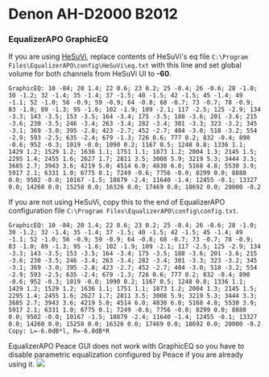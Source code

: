 # Denon AH-D2000 B2012
### EqualizerAPO GraphicEQ
If you are using [HeSuVi](https://sourceforge.net/projects/hesuvi/), replace contents of HeSuVi's eq file `C:\Program Files\EqualizerAPO\config\HeSuVi\eq.txt` with this line and set global volume for both channels from HeSuVi UI to **-60**.
```
GraphicEQ: 10 -84; 20 1.4; 22 0.6; 23 0.2; 25 -0.4; 26 -0.6; 28 -1.0; 30 -1.2; 32 -1.4; 35 -1.4; 37 -1.5; 40 -1.5; 42 -1.5; 45 -1.4; 49 -1.1; 52 -1.0; 56 -0.9; 59 -0.9; 64 -0.8; 68 -0.7; 73 -0.7; 78 -0.9; 83 -1.0; 89 -1.3; 95 -1.6; 102 -1.9; 109 -2.1; 117 -2.5; 125 -2.9; 134 -3.3; 143 -3.5; 153 -3.5; 164 -3.4; 175 -3.5; 188 -3.6; 201 -3.6; 215 -3.6; 230 -3.5; 246 -3.4; 263 -3.4; 282 -3.4; 301 -3.3; 323 -3.2; 345 -3.1; 369 -3.0; 395 -2.8; 423 -2.7; 452 -2.7; 484 -3.0; 518 -3.2; 554 -2.9; 593 -2.5; 635 -2.4; 679 -1.3; 726 0.6; 777 0.2; 832 -0.4; 890 -0.6; 952 -0.3; 1019 -0.0; 1090 0.2; 1167 0.5; 1248 0.8; 1336 1.1; 1429 1.2; 1529 1.2; 1636 1.1; 1751 1.1; 1873 1.2; 2004 1.3; 2145 1.5; 2295 1.4; 2455 1.6; 2627 1.7; 2811 3.5; 3008 5.9; 3219 5.3; 3444 3.3; 3685 2.7; 3943 3.6; 4219 5.0; 4514 6.0; 4830 6.0; 5168 4.8; 5530 3.9; 5917 2.1; 6331 1.0; 6775 0.1; 7249 -0.6; 7756 -0.0; 8299 0.0; 8880 0.0; 9502 -0.0; 10167 -1.5; 10879 -2.4; 11640 -1.4; 12455 -0.1; 13327 0.0; 14260 0.0; 15258 0.0; 16326 0.0; 17469 0.0; 18692 0.0; 20000 -0.2
```
If you are not using HeSuVi, copy this to the end of EqualizerAPO configuration file `C:\Program Files\EqualizerAPO\config\config.txt`.
```
GraphicEQ: 10 -84; 20 1.4; 22 0.6; 23 0.2; 25 -0.4; 26 -0.6; 28 -1.0; 30 -1.2; 32 -1.4; 35 -1.4; 37 -1.5; 40 -1.5; 42 -1.5; 45 -1.4; 49 -1.1; 52 -1.0; 56 -0.9; 59 -0.9; 64 -0.8; 68 -0.7; 73 -0.7; 78 -0.9; 83 -1.0; 89 -1.3; 95 -1.6; 102 -1.9; 109 -2.1; 117 -2.5; 125 -2.9; 134 -3.3; 143 -3.5; 153 -3.5; 164 -3.4; 175 -3.5; 188 -3.6; 201 -3.6; 215 -3.6; 230 -3.5; 246 -3.4; 263 -3.4; 282 -3.4; 301 -3.3; 323 -3.2; 345 -3.1; 369 -3.0; 395 -2.8; 423 -2.7; 452 -2.7; 484 -3.0; 518 -3.2; 554 -2.9; 593 -2.5; 635 -2.4; 679 -1.3; 726 0.6; 777 0.2; 832 -0.4; 890 -0.6; 952 -0.3; 1019 -0.0; 1090 0.2; 1167 0.5; 1248 0.8; 1336 1.1; 1429 1.2; 1529 1.2; 1636 1.1; 1751 1.1; 1873 1.2; 2004 1.3; 2145 1.5; 2295 1.4; 2455 1.6; 2627 1.7; 2811 3.5; 3008 5.9; 3219 5.3; 3444 3.3; 3685 2.7; 3943 3.6; 4219 5.0; 4514 6.0; 4830 6.0; 5168 4.8; 5530 3.9; 5917 2.1; 6331 1.0; 6775 0.1; 7249 -0.6; 7756 -0.0; 8299 0.0; 8880 0.0; 9502 -0.0; 10167 -1.5; 10879 -2.4; 11640 -1.4; 12455 -0.1; 13327 0.0; 14260 0.0; 15258 0.0; 16326 0.0; 17469 0.0; 18692 0.0; 20000 -0.2
Copy: L=-6.0dB*l, R=-6.0dB*R
```
EqualizerAPO Peace GUI does not work with GraphicEQ so you have to disable parametric equalization configured by Peace if you are already using it.
![](https://raw.githubusercontent.com/jaakkopasanen/AutoEq/master/results/Innerfidelity%202017/innerfidelity/onear/Denon%20AH-D2000%20B2012/Denon%20AH-D2000%20B2012.png)

